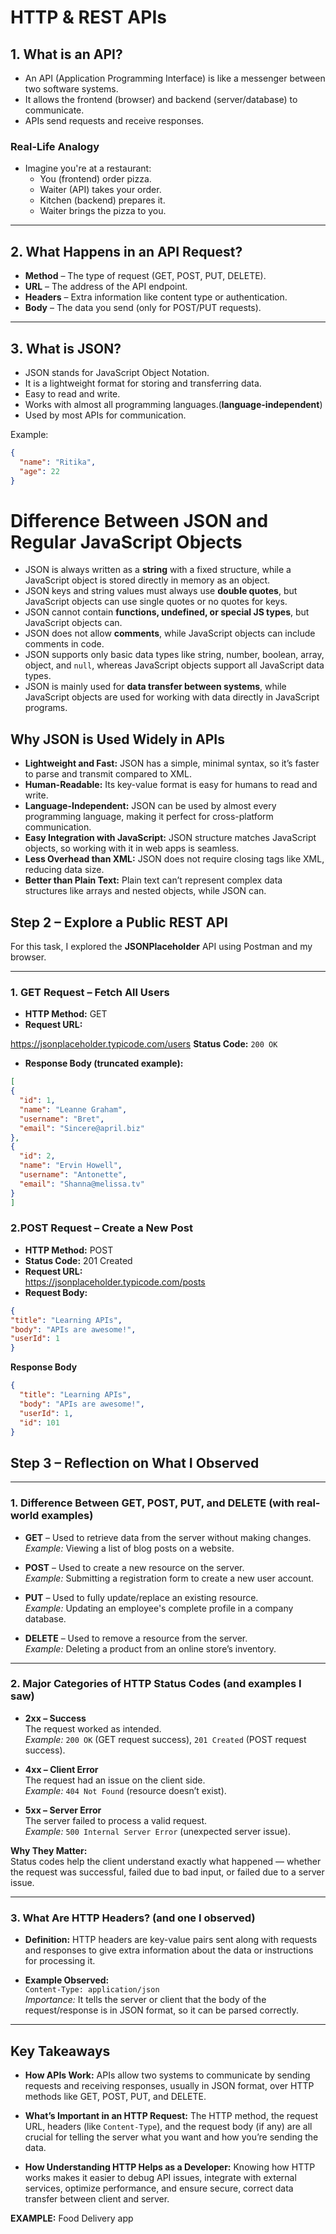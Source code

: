 #  HTTP & REST APIs

## 1️. What is an API?
- An API (Application Programming Interface) is like a messenger between two software systems.
- It allows the frontend (browser) and backend (server/database) to communicate.
- APIs send requests and receive responses.

### Real-Life Analogy
- Imagine you're at a restaurant:
  - You (frontend) order pizza.
  - Waiter (API) takes your order.
  - Kitchen (backend) prepares it.
  - Waiter brings the pizza to you.

---

## 2️. What Happens in an API Request?
- **Method** – The type of request (GET, POST, PUT, DELETE).
- **URL** – The address of the API endpoint.
- **Headers** – Extra information like content type or authentication.
- **Body** – The data you send (only for POST/PUT requests).

---

## 3️. What is JSON?
- JSON stands for JavaScript Object Notation.
- It is a lightweight format for storing and transferring data.
- Easy to read and write.
- Works with almost all programming languages.(**language-independent**)
- Used by most APIs for communication.

Example:
```json
{
  "name": "Ritika",
  "age": 22
}
```

#  Difference Between JSON and Regular JavaScript Objects

- JSON is always written as a **string** with a fixed structure, while a JavaScript object is stored directly in memory as an object.  
- JSON keys and string values must always use **double quotes**, but JavaScript objects can use single quotes or no quotes for keys.  
- JSON cannot contain **functions, undefined, or special JS types**, but JavaScript objects can.  
- JSON does not allow **comments**, while JavaScript objects can include comments in code.  
- JSON supports only basic data types like string, number, boolean, array, object, and `null`, whereas JavaScript objects support all JavaScript data types.  
- JSON is mainly used for **data transfer between systems**, while JavaScript objects are used for working with data directly in JavaScript programs.  

## Why JSON is Used Widely in APIs

- **Lightweight and Fast:** JSON has a simple, minimal syntax, so it’s faster to parse and transmit compared to XML.  
- **Human-Readable:** Its key-value format is easy for humans to read and write.  
- **Language-Independent:** JSON can be used by almost every programming language, making it perfect for cross-platform communication.  
- **Easy Integration with JavaScript:** JSON structure matches JavaScript objects, so working with it in web apps is seamless.  
- **Less Overhead than XML:** JSON does not require closing tags like XML, reducing data size.  
- **Better than Plain Text:** Plain text can’t represent complex data structures like arrays and nested objects, while JSON can.


## Step 2 – Explore a Public REST API

For this task, I explored the **JSONPlaceholder** API using Postman and my browser.

---

### 1️. GET Request – Fetch All Users

- **HTTP Method:** GET  
- **Request URL:**  

https://jsonplaceholder.typicode.com/users
 **Status Code:** `200 OK` 
- **Response Body (truncated example):**
```json
[
{
  "id": 1,
  "name": "Leanne Graham",
  "username": "Bret",
  "email": "Sincere@april.biz"
},
{
  "id": 2,
  "name": "Ervin Howell",
  "username": "Antonette",
  "email": "Shanna@melissa.tv"
}
]
```
### 2.POST Request – Create a New Post

- **HTTP Method:** POST  
- **Status Code:** 201 Created
- **Request URL:**  
https://jsonplaceholder.typicode.com/posts
- **Request Body:**
```json
{
"title": "Learning APIs",
"body": "APIs are awesome!",
"userId": 1
}
```
**Response Body**
```json
{
  "title": "Learning APIs",
  "body": "APIs are awesome!",
  "userId": 1,
  "id": 101
}
```

## Step 3 – Reflection on What I Observed

---

### 1️. Difference Between GET, POST, PUT, and DELETE (with real-world examples)

- **GET** – Used to retrieve data from the server without making changes.  
  *Example:* Viewing a list of blog posts on a website.

- **POST** – Used to create a new resource on the server.  
  *Example:* Submitting a registration form to create a new user account.

- **PUT** – Used to fully update/replace an existing resource.  
  *Example:* Updating an employee's complete profile in a company database.

- **DELETE** – Used to remove a resource from the server.  
  *Example:* Deleting a product from an online store’s inventory.

---

### 2️. Major Categories of HTTP Status Codes (and examples I saw)

- **2xx – Success**  
  The request worked as intended.  
  *Example:* `200 OK` (GET request success), `201 Created` (POST request success).

- **4xx – Client Error**  
  The request had an issue on the client side.  
  *Example:* `404 Not Found` (resource doesn’t exist).

- **5xx – Server Error**  
  The server failed to process a valid request.  
  *Example:* `500 Internal Server Error` (unexpected server issue).

 **Why They Matter:**  
Status codes help the client understand exactly what happened — whether the request was successful, failed due to bad input, or failed due to a server issue.

---

### 3️. What Are HTTP Headers? (and one I observed)

- **Definition:** HTTP headers are key-value pairs sent along with requests and responses to give extra information about the data or instructions for processing it.

- **Example Observed:**  
  `Content-Type: application/json`  
  *Importance:* It tells the server or client that the body of the request/response is in JSON format, so it can be parsed correctly.

---

## Key Takeaways

- **How APIs Work:** APIs allow two systems to communicate by sending requests and receiving responses, usually in JSON format, over HTTP methods like GET, POST, PUT, and DELETE.

- **What’s Important in an HTTP Request:** The HTTP method, the request URL, headers (like `Content-Type`), and the request body (if any) are all crucial for telling the server what you want and how you’re sending the data.

- **How Understanding HTTP Helps as a Developer:** Knowing how HTTP works makes it easier to debug API issues, integrate with external services, optimize performance, and ensure secure, correct data transfer between client and server.

**EXAMPLE:** Food Delivery app

